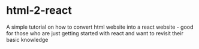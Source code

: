 # html-2-react
A simple tutorial on how to convert html website into a react website - good for those who are just getting started with react and want to revisit their basic knowledge
